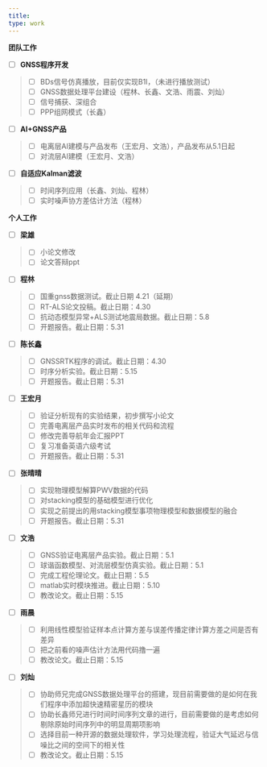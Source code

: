 ```yaml
---
title: 
type: work
---
```


**团队工作**
- [ ] **GNSS程序开发**
>   - [ ] BDs信号仿真播放，目前仅实现B1I，（未进行播放测试）
>   - [ ] GNSS数据处理平台建设（程林、长鑫、文浩、雨震、刘灿）
>   - [ ] 信号捕获、深组合
>   - [ ] PPP组网模式（长鑫）
- [ ] **AI+GNSS产品**
>   - [ ] 电离层AI建模与产品发布（王宏月、文浩），产品发布从5.1日起
>   - [ ] 对流层AI建模（王宏月、文浩）
- [ ] **自适应Kalman滤波**
>   - [ ] 时间序列应用（长鑫、刘灿、程林）
>   - [ ] 实时噪声协方差估计方法（程林）


**个人工作**
- [ ] **梁雄**
>   - [ ] 小论文修改
>   - [ ] 论文答辩ppt
- [ ] **程林**
>   - [ ] 国重gnss数据测试。截止日期 4.21（延期）
>   - [ ] RT-ALS论文投稿。截止日期：4.30
>   - [ ] 抗动态模型异常+ALS测试地震局数据。截止日期：5.8
>   - [ ] 开题报告。截止日期：5.31
- [ ] **陈长鑫**  
>   - [ ] GNSSRTK程序的调试。截止日期：4.30
>   - [ ] 时序分析实验。截止日期：5.15
>   - [ ] 开题报告。截止日期：5.31
- [ ] **王宏月**
>   - [ ] 验证分析现有的实验结果，初步撰写小论文
>   - [ ] 完善电离层产品实时发布的相关代码和流程
>   - [ ] 修改完善导航年会汇报PPT
>   - [ ] 复习准备英语六级考试
>   - [ ] 开题报告。截止日期：5.31
- [ ] **张晴晴**
>   - [ ] 实现物理模型解算PWV数据的代码
>   - [ ] 对stacking模型的基础模型进行优化
>   - [ ] 实现之前提出的用stacking模型事项物理模型和数据模型的融合
>   - [ ] 开题报告。截止日期：5.31
- [ ] **文浩**
>   - [ ] GNSS验证电离层产品实验。截止日期：5.1
>   - [ ] 球谐函数模型、对流层模型仿真实验。截止日期：5.1
>   - [ ] 完成工程伦理论文。截止日期：5.5
>   - [ ] matlab实时模块推进。截止日期：5.10
>   - [ ] 教改论文。截止日期：5.15
- [ ] **雨晨**
>   - [ ] 利用线性模型验证样本点计算方差与误差传播定律计算方差之间是否有差异
>   - [ ] 把之前看的噪声估计方法用代码撸一遍
>   - [ ] 教改论文。截止日期：5.15
- [ ] **刘灿**
>   - [ ] 协助师兄完成GNSS数据处理平台的搭建，现目前需要做的是如何在我们程序中添加超快速精密星历的模块
>   - [ ] 协助长鑫师兄进行时间时间序列文章的进行，目前需要做的是考虑如何剔除原始时间序列中的明显周期项影响
>   - [ ] 选择目前一种开源的数据处理软件，学习处理流程，验证大气延迟与信噪比之间的空间下的相关性
>   - [ ] 教改论文。截止日期：5.15

